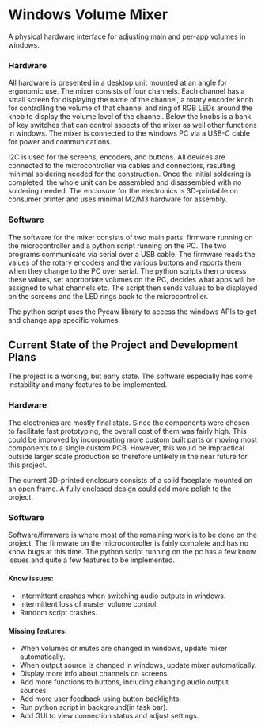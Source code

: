 # Windows Volume Mixer

A physical hardware interface for adjusting main and per-app volumes in windows. 

### Hardware

All hardware is presented in a desktop unit mounted at an angle for ergonomic use. The mixer consists of four channels. Each channel has a small screen for displaying the name of the channel, a rotary encoder knob for controlling the volume of that channel and ring of RGB LEDs around the knob to display the volume level of the channel. Below the knobs is a bank of key switches that can control aspects of the mixer as well other functions in windows. The mixer is connected to the windows PC via a USB-C cable for power and communications.

I2C is used for the screens, encoders, and buttons. All devices are connected to the microcontroller via cables and connectors, resulting minimal soldering needed for the construction. Once the initial soldering is completed, the whole unit can be assembled and disassembled with no soldering needed.
The enclosure for the electronics is 3D-printable on consumer printer and uses minimal M2/M3 hardware for assembly.

### Software

The software for the mixer consists of two main parts: firmware running on the microcontroller and a python script running on the PC. The two programs communicate via serial over a USB cable. The firmware reads the values of the rotary encoders and the various buttons and reports them when they change to the PC over serial. The python scripts then process these values, set appropriate volumes on the PC, decides what apps will be assigned to what channels etc. The script then sends values to be displayed on the screens and the LED rings back to the microcontroller.

The python script uses the Pycaw library to access the windows APIs to get and change app specific volumes.

## Current State of the Project and Development Plans

The project is a working, but early state. The software especially has some instability and many features to be implemented.

### Hardware

The electronics are mostly final state. Since the components were chosen to facilitate fast prototyping, the overall cost of them was fairly high. This could be improved by incorporating more custom built parts or moving most components to a single custom PCB. However, this would be impractical outside larger scale production so therefore unlikely in the near future for this project.

The current 3D-printed enclosure consists of a solid faceplate mounted on an open frame. A fully enclosed design could add more polish to the project.

### Software

Software/firmware is where most of the remaining work is to be done on the project. The firmware on the microcontroller is fairly complete and has no know bugs at this time. The python script running on the pc has a few know issues and quite a few features to be implemented.

#### Know issues:
<ul>
    <li>Intermittent crashes when switching audio outputs in windows.</li>
    <li>Intermittent loss of master volume control.</li>
    <li>Random script crashes.</li>
</ul>

#### Missing features:
<ul>
    <li>When volumes or mutes are changed in windows, update mixer automatically.</li>
    <li>When output source is changed in windows, update mixer automatically.</li>
    <li>Display more info about channels on screens.</li>
    <li>Add more functions to buttons, including changing audio output sources.</li>
    <li>Add more user feedback using button backlights.</li>
    <li>Run python script in background(in task bar).</li>
    <li>Add GUI to view connection status and adjust settings.</li>
</ul>





